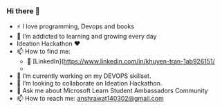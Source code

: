 ### Hi there 👋


- :zap: I love programming, Devops and books
- 🌱 I’m addicted to learning and growing every day
- Ideation Hackathon ❤️
- 📫 How to find me: 
   - :office: [LinkedIn](https://www.linkedin.com/in/khuyen-tran-1ab926151/
   - 
- 🔭 I’m currently working on my DEVOPS skillset.
- 👯 I’m looking to collaborate on Ideation Hackathon.
- 💬 Ask me about Microsoft Learn Student Ambassadors Community
- 📫 How to reach me: anshrawat140302@gmail.com
